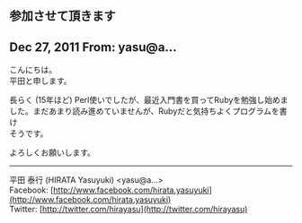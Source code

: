 ## 参加させて頂きます

## Dec 27, 2011 From: yasu@a...

こんにちは。  
平田と申します。

長らく (15年ほど) Perl使いでしたが、最近入門書を買ってRubyを勉強し始めま  
した。まだあまり読み進めていませんが、Rubyだと気持ちよくプログラムを書け  
そうです。

よろしくお願いします。

* * *

平田 泰行 (HIRATA Yasuyuki) \<yasu@a...\>  
Facebook: [http://www.facebook.com/hirata.yasuyuki](http://www.facebook.com/hirata.yasuyuki)  
Twitter: [http://twitter.com/hirayasu](http://twitter.com/hirayasu)

